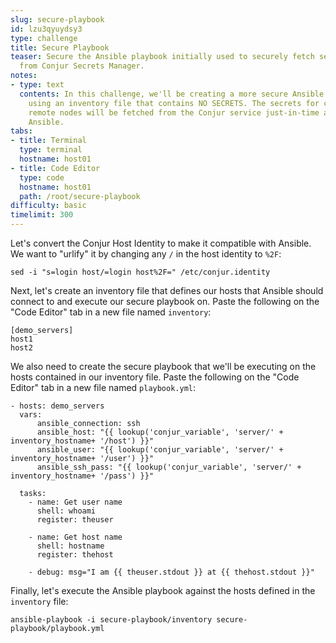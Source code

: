 ```yaml
---
slug: secure-playbook
id: lzu3qyuydsy3
type: challenge
title: Secure Playbook
teaser: Secure the Ansible playbook initially used to securely fetch secrets just-in-time
  from Conjur Secrets Manager.
notes:
- type: text
  contents: In this challenge, we'll be creating a more secure Ansible playbook and
    using an inventory file that contains NO SECRETS. The secrets for connecting to
    remote nodes will be fetched from the Conjur service just-in-time and used by
    Ansible.
tabs:
- title: Terminal
  type: terminal
  hostname: host01
- title: Code Editor
  type: code
  hostname: host01
  path: /root/secure-playbook
difficulty: basic
timelimit: 300
---
```

Let's convert the Conjur Host Identity to make it compatible with Ansible. We want to "urlify" it by changing any `/` in the host identity to `%2F`:

```
sed -i "s=login host/=login host%2F=" /etc/conjur.identity
```

Next, let's create an inventory file that defines our hosts that Ansible should connect to and execute our secure playbook on. Paste the following on the "Code Editor" tab in a new file named `inventory`:

```
[demo_servers]
host1
host2
```

We also need to create the secure playbook that we'll be executing on the hosts contained in our inventory file. Paste the following on the "Code Editor" tab in a new file named `playbook.yml`:

```
- hosts: demo_servers
  vars:
      ansible_connection: ssh
      ansible_host: "{{ lookup('conjur_variable', 'server/' + inventory_hostname+ '/host') }}"
      ansible_user: "{{ lookup('conjur_variable', 'server/' + inventory_hostname+ '/user') }}"
      ansible_ssh_pass: "{{ lookup('conjur_variable', 'server/' + inventory_hostname+ '/pass') }}"

  tasks:
    - name: Get user name
      shell: whoami
      register: theuser

    - name: Get host name
      shell: hostname
      register: thehost

    - debug: msg="I am {{ theuser.stdout }} at {{ thehost.stdout }}"
```

Finally, let's execute the Ansible playbook against the hosts defined in the `inventory` file:

```
ansible-playbook -i secure-playbook/inventory secure-playbook/playbook.yml
```